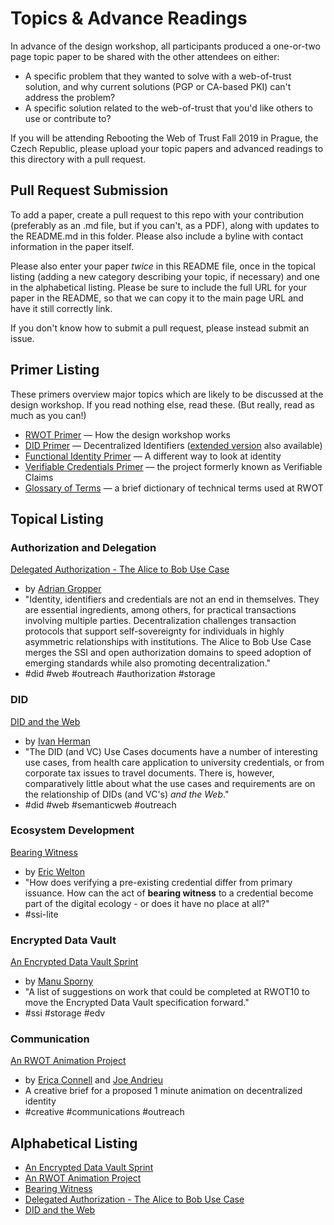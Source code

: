 #  Topics & Advance Readings

In advance of the design workshop, all participants produced a one-or-two page topic paper to be shared with the other attendees on either:

* A specific problem that they wanted to solve with a web-of-trust solution, and why current solutions (PGP or CA-based PKI) can't address the problem?
* A specific solution related to the web-of-trust that you'd like others to use or contribute to?

If you will be attending Rebooting the Web of Trust Fall 2019 in Prague, the Czech Republic, please upload your topic papers and advanced readings to this directory with a pull request.

## Pull Request Submission

To add a paper, create a pull request to this repo with your contribution (preferably as an .md file, but if you can't, as a PDF), along with updates to the README.md in this folder. Please also include a byline with contact information in the paper itself.

Please also enter your paper _twice_ in this README file, once in the topical listing (adding a new category describing your topic, if necessary) and one in the alphabetical listing. Please be sure to include the full URL for your paper in the README, so that we can copy it to the main page URL and have it still correctly link.

If you don't know how to submit a pull request, please instead submit an issue.

## Primer Listing

These primers overview major topics which are likely to be discussed
at the design workshop. If you read nothing else, read these. (But
really, read as much as you can!)

* [RWOT Primer](./rwot-primer.md) — How the design workshop works
* [DID Primer](./did-primer.md) — Decentralized Identifiers ([extended version](./did-primer-extended.md) also available)
* [Functional Identity Primer](./functional-identity-primer.md) — A different way to look at identity
* [Verifiable Credentials Primer](./verifiable-credentials-primer.md) — the project formerly known as Verifiable Claims
* [Glossary of Terms](./glossary-primer.md) — a brief dictionary of technical terms used at RWOT

## Topical Listing

### Authorization and Delegation

[Delegated Authorization - The Alice to Bob Use Case](delegated-authorization.md)
  * by [Adrian Gropper](mailto:agropper@healthurl.com)
  * "Identity, identifiers and credentials are not an end in themselves. They are essential ingredients, among others, for practical transactions involving multiple parties. Decentralization challenges transaction protocols that support self-sovereignty for individuals in highly asymmetric relationships with institutions. The Alice to Bob Use Case merges the SSI and open authorization domains to speed adoption of emerging standards while also promoting decentralization."
  * #did #web #outreach #authorization #storage

### DID

[DID and the Web](DID_and_the_Web.md)
  * by [Ivan Herman](https://www.w3.org/People/Ivan/)
  * "The DID (and VC) Use Cases documents have a number of interesting use cases, from health care application to university credentials, or from corporate tax issues to travel documents. There is, however, comparatively little about what the use cases and requirements are on the relationship of DIDs (and VC's) _and the Web_."
  * #did #web #semanticweb #outreach

### Ecosystem Development

[Bearing Witness](bearing-witness.md)
  * by [Eric Welton](mailto:eric@korsimoro.com)
  * "How does verifying a pre-existing credential differ from primary
  issuance.  How can the act of __bearing witness__ to a credential become part of the
  digital ecology - or does it have no place at all?"
  * #ssi-lite


### Encrypted Data Vault

[An Encrypted Data Vault Sprint](edv-sprint.md)
  * by [Manu Sporny](https://www.linkedin.com/in/manusporny/)
  * "A list of suggestions on work that could be completed at RWOT10 to move the Encrypted Data Vault specification forward."
  * #ssi #storage #edv

### Communication
[An RWOT Animation Project](decentralized_animation_creative_brief.md)
  * by [Erica Connell](http://wonderlandstageandscreen.com) and [Joe Andrieu](https://joeandrieu.com)
  * A creative brief for a proposed 1 minute animation on decentralized identity
  * #creative #communications #outreach

## Alphabetical Listing
* [An Encrypted Data Vault Sprint](edv-sprint.md)
* [An RWOT Animation Project](decentralized_animation_creative_brief.md)
* [Bearing Witness](bearing-witness.md)
* [Delegated Authorization - The Alice to Bob Use Case](delegated-authorization.md)
* [DID and the Web](DID_and_the_Web.md)
  
